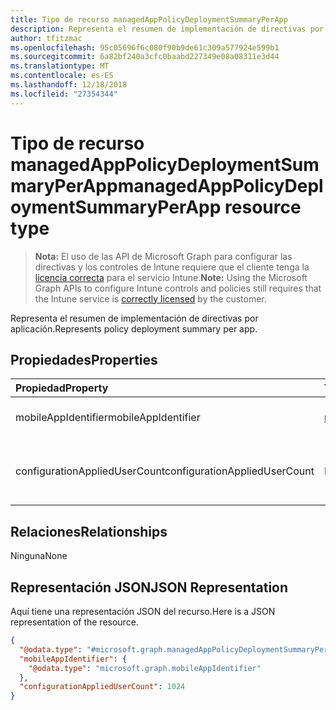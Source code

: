 ```yaml
---
title: Tipo de recurso managedAppPolicyDeploymentSummaryPerApp
description: Representa el resumen de implementación de directivas por aplicación.
author: tfitzmac
ms.openlocfilehash: 95c05696f6c080f90b9de61c309a577924e599b1
ms.sourcegitcommit: 6a82bf240a3cfc0baabd227349e08a08311e3d44
ms.translationtype: MT
ms.contentlocale: es-ES
ms.lasthandoff: 12/18/2018
ms.locfileid: "27354344"
---
```

# <a name="managedapppolicydeploymentsummaryperapp-resource-type"></a><span data-ttu-id="b12f2-103">Tipo de recurso managedAppPolicyDeploymentSummaryPerApp</span><span class="sxs-lookup"><span data-stu-id="b12f2-103">managedAppPolicyDeploymentSummaryPerApp resource type</span></span>

> <span data-ttu-id="b12f2-104">**Nota:** El uso de las API de Microsoft Graph para configurar las directivas y los controles de Intune requiere que el cliente tenga la [licencia correcta](https://go.microsoft.com/fwlink/?linkid=839381) para el servicio Intune.</span><span class="sxs-lookup"><span data-stu-id="b12f2-104">**Note:** Using the Microsoft Graph APIs to configure Intune controls and policies still requires that the Intune service is [correctly licensed](https://go.microsoft.com/fwlink/?linkid=839381) by the customer.</span></span>

<span data-ttu-id="b12f2-105">Representa el resumen de implementación de directivas por aplicación.</span><span class="sxs-lookup"><span data-stu-id="b12f2-105">Represents policy deployment summary per app.</span></span>
## <a name="properties"></a><span data-ttu-id="b12f2-106">Propiedades</span><span class="sxs-lookup"><span data-stu-id="b12f2-106">Properties</span></span>
|<span data-ttu-id="b12f2-107">Propiedad</span><span class="sxs-lookup"><span data-stu-id="b12f2-107">Property</span></span>|<span data-ttu-id="b12f2-108">Tipo</span><span class="sxs-lookup"><span data-stu-id="b12f2-108">Type</span></span>|<span data-ttu-id="b12f2-109">Descripción</span><span class="sxs-lookup"><span data-stu-id="b12f2-109">Description</span></span>|
|:---|:---|:---|
|<span data-ttu-id="b12f2-110">mobileAppIdentifier</span><span class="sxs-lookup"><span data-stu-id="b12f2-110">mobileAppIdentifier</span></span>|[<span data-ttu-id="b12f2-111">mobileAppIdentifier</span><span class="sxs-lookup"><span data-stu-id="b12f2-111">mobileAppIdentifier</span></span>](../resources/intune-mam-mobileappidentifier.md)|<span data-ttu-id="b12f2-112">Implementación de una aplicación.</span><span class="sxs-lookup"><span data-stu-id="b12f2-112">Deployment of an app.</span></span>|
|<span data-ttu-id="b12f2-113">configurationAppliedUserCount</span><span class="sxs-lookup"><span data-stu-id="b12f2-113">configurationAppliedUserCount</span></span>|<span data-ttu-id="b12f2-114">Int32</span><span class="sxs-lookup"><span data-stu-id="b12f2-114">Int32</span></span>|<span data-ttu-id="b12f2-115">Número de usuarios a los que se aplica la directiva.</span><span class="sxs-lookup"><span data-stu-id="b12f2-115">Number of users the policy is applied.</span></span>|

## <a name="relationships"></a><span data-ttu-id="b12f2-116">Relaciones</span><span class="sxs-lookup"><span data-stu-id="b12f2-116">Relationships</span></span>
<span data-ttu-id="b12f2-117">Ninguna</span><span class="sxs-lookup"><span data-stu-id="b12f2-117">None</span></span>
## <a name="json-representation"></a><span data-ttu-id="b12f2-118">Representación JSON</span><span class="sxs-lookup"><span data-stu-id="b12f2-118">JSON Representation</span></span>
<span data-ttu-id="b12f2-119">Aquí tiene una representación JSON del recurso.</span><span class="sxs-lookup"><span data-stu-id="b12f2-119">Here is a JSON representation of the resource.</span></span>
<!-- {
  "blockType": "resource",
  "@odata.type": "microsoft.graph.managedAppPolicyDeploymentSummaryPerApp"
}
-->
``` json
{
  "@odata.type": "#microsoft.graph.managedAppPolicyDeploymentSummaryPerApp",
  "mobileAppIdentifier": {
    "@odata.type": "microsoft.graph.mobileAppIdentifier"
  },
  "configurationAppliedUserCount": 1024
}
```



